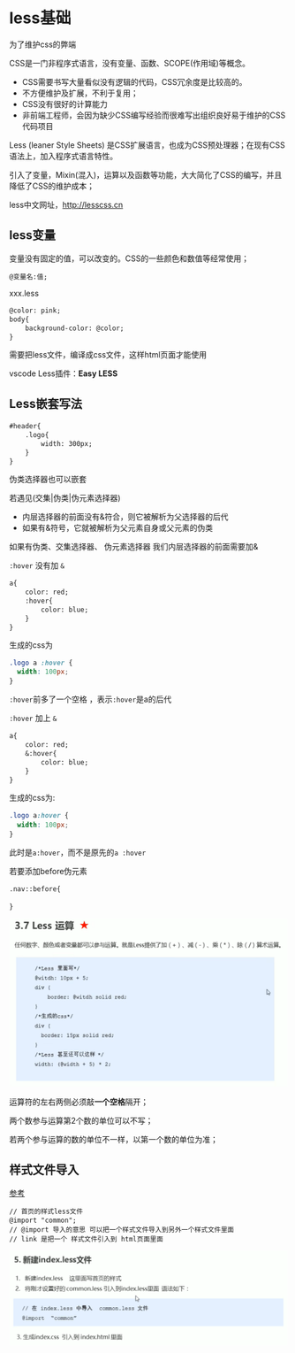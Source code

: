 # less基础

为了维护css的弊端



CSS是一门非程序式语言，没有变量、函数、SCOPE(作用域)等概念。

* CSS需要书写大量看似没有逻辑的代码，CSS冗余度是比较高的。
* 不方便维护及扩展，不利于复用；
* CSS没有很好的计算能力
* 非前端工程师，会因为缺少CSS编写经验而很难写出组织良好易于维护的CSS代码项目



Less (leaner Style Sheets) 是CSS扩展语言，也成为CSS预处理器；在现有CSS语法上，加入程序式语言特性。

引入了变量，Mixin(混入)，运算以及函数等功能，大大简化了CSS的编写，并且降低了CSS的维护成本；

less中文网址，http://lesscss.cn



## less变量

变量没有固定的值，可以改变的。CSS的一些颜色和数值等经常使用；

```
@变量名:值;
```

xxx.less

```less
@color: pink;
body{
	background-color: @color;
}
```



需要把less文件，编译成css文件，这样html页面才能使用

vscode Less插件：**Easy LESS**



## Less嵌套写法

```less
#header{
	.logo{
		width: 300px;
	}
}
```



伪类选择器也可以嵌套

若遇见(交集|伪类|伪元素选择器)

* 内层选择器的前面没有&符合，则它被解析为父选择器的后代
* 如果有&符号，它就被解析为父元素自身或父元素的伪类

如果有伪类、交集选择器、 伪元素选择器 我们内层选择器的前面需要加&



`:hover` 没有加  `&`

```less
a{
	color: red;
	:hover{
		color: blue;
	}
}
```

生成的css为

```css
.logo a :hover {
  width: 100px;
}

```

`:hover`前多了一个空格 ，表示`:hover`是a的后代



`:hover` 加上  `&`

```
a{
	color: red;
	&:hover{
		color: blue;
	}
}
```

生成的css为:

```css
.logo a:hover {
  width: 100px;
}
```

此时是`a:hover`，而不是原先的`a :hover`



若要添加before伪元素 

```
.nav::before{

}
```



![image-20220711163816895](3_less基础.assets/image-20220711163816895.png)

运算符的左右两侧必须敲**一个空格**隔开；

两个数参与运算第2个数的单位可以不写；

若两个参与运算的数的单位不一样，以第一个数的单位为准；



## 样式文件导入

[参考](https://www.bilibili.com/video/BV14J4114768?p=455)

```
// 首页的样式less文件
@import "common";
// @import 导入的意思 可以把一个样式文件导入到另外一个样式文件里面
// link 是把一个 样式文件引入到 html页面里面
```

![image-20220711171753587](3_less基础.assets/image-20220711171753587.png)
